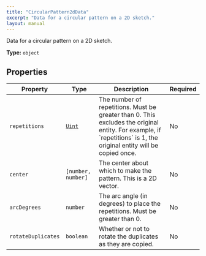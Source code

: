 ```yaml
---
title: "CircularPattern2dData"
excerpt: "Data for a circular pattern on a 2D sketch."
layout: manual
---
```


Data for a circular pattern on a 2D sketch.

**Type:** `object`






## Properties

| Property | Type | Description | Required |
|----------|------|-------------|----------|
| `repetitions` |[`Uint`](/docs/kcl/types/Uint)| The number of repetitions. Must be greater than 0. This excludes the original entity. For example, if &#x60;repetitions&#x60; is 1, the original entity will be copied once. | No |
| `center` |`[number, number]`| The center about which to make the pattern. This is a 2D vector. | No |
| `arcDegrees` |`number`| The arc angle (in degrees) to place the repetitions. Must be greater than 0. | No |
| `rotateDuplicates` |`boolean`| Whether or not to rotate the duplicates as they are copied. | No |


